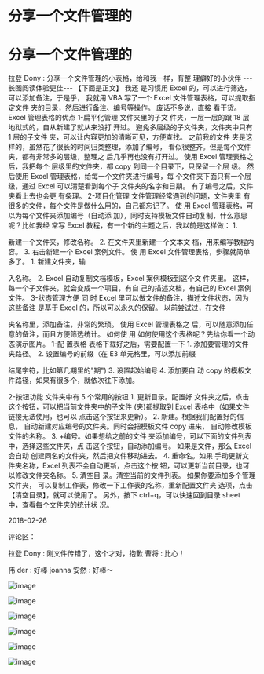# 分享一个文件管理的

# 分享一个文件管理的

拉登 Dony : 分享一个文件管理的小表格，给和我一样，有整 理癖好的小伙伴 ---长图阅读体验更佳--- 【下面是正文】 我还 是习惯用 Excel 的，可以进行筛选，可以添加备注，于是乎， 我就用 VBA 写了一个 Excel 文件管理表格，可以提取指定文件 夹的目录，然后进行备注、编号等操作。 废话不多说，直接 看干货。 Excel 管理表格的优点 1-扁平化管理 文件夹里的子文 件夹，一层一层的跟 18 层地狱式的，自从新建了就从来没打 开过。 避免多层级的子文件夹，文件夹中只有 1 层的子文件 夹，可以让内容更加的清晰可见，方便查找。 之前我的文件 夹是这样的，虽然花了很长的时间归类整理，添加了编号， 看似很整齐。但是每个文件夹，都有非常多的层级，整理之 后几乎再也没有打开过。 使用 Excel 管理表格之后，我把每个 层级里的文件夹，都 copy 到同一个目录下，只保留一个层 级。 然后使用 Excel 管理表格，给每一个文件夹进行编号，每 个文件夹下面只有一个层级，通过 Excel 可以清楚看到每个子 文件夹的名字和日期。 有了编号之后，文件夹看上去也会更 有条理。 2-项目化管理 文件管理经常遇到的问题，文件夹里 有很多的文件，每个文件是做什么用的，自己都忘记了。 使 用 Excel 管理表格，可以为每个文件夹添加编号（自动添 加），同时支持模板文件自动复制，什么意思呢？比如我经 常写 Excel 教程，有一个新的主题之后，我以前是这样做： 1.

新建一个文件夹，修改名称。 2\. 在文件夹里新建一个文本文 档，用来编写教程内容。 3\. 右击新建一个 Excel 案例文件。 使 用 Excel 文件管理表格，步骤就简单多了。 1\. 新建文件夹，输

入名称。 2\. Excel 自动复制文档模板，Excel 案例模板到这个文 件夹里。 这样，每一个子文件夹，就会变成一个项目，有自 己的描述文档，有自己的 Excel 案例文件。 3-状态管理方便 同 时 Excel 里可以做文件的备注，描述文件状态，因为这些备注 是基于 Excel 的，所以可以永久的保留。 以前尝试过，在文件

夹名称里，添加备注，非常的繁琐。 使用 Excel 管理表格之 后，可以随意添加任意的备注，而且方便筛选统计。 如何使 用 如何使用这个表格呢？先给你看一个动态演示图片。 1-配 置表格 表格下载好之后，需要配置一下 1\. 添加要管理的文件 夹路径。 2\. 设置编号的前缀（在 E3 单元格里，可以添加前缀

结尾字符，比如第几期里的"期") 3\. 设置起始编号 4\. 添加要自 动 copy 的模板文件路径，如果有很多个，就依次往下添加。

2-按钮功能 文件夹中有 5 个常用的按钮 1\. 更新目录。配置好 文件夹之后，点击这个按钮，可以把当前文件夹中的子文件 (夹)都提取到 Excel 表格中（如果文件链接无法使用，也可以 点击这个按钮来更新）。 2\. 新建。根据我们配置好的信息， 自动新建对应编号的文件夹。同时会把模板文件 copy 进来， 自动修改模板文件的名称。 3\. +编号。如果想给之前的文件 夹添加编号，可以下面的文件列表中，选择这些文件夹，点 击这个按钮，自动添加编号。 如果是文件，那么 Excel 会自动 创建同名的文件夹，然后把文件移动进去。 4\. 重命名。如果 手动更新文件夹名称，Excel 列表不会自动更新，点击这个按 钮，可以更新当前目录，也可以修改文件夹名称。 5\. 清空目 录。清空当前的文件列表。 如果你要添加多个管理文件夹， 可以复制工作表，修改一下工作表的名称，重新配置文件夹 选项，点击【清空目录】，就可以使用了。 另外，按下 ctrl+q，可以快速回到目录 sheet 中，查看每个文件夹的统计状 况。

2018-02-26

评论区：

拉登 Dony : 刚文件传错了，这个才对，抱歉 曹将 : 比心！

伟 der : 好棒 joanna 安然 : 好棒～

![image](img/Image_172.png)

![image](img/Image_173.png)

![image](img/Image_174.png)

![image](img/Image_175.png)

![image](img/Image_176.png)

![image](img/Image_177.png)